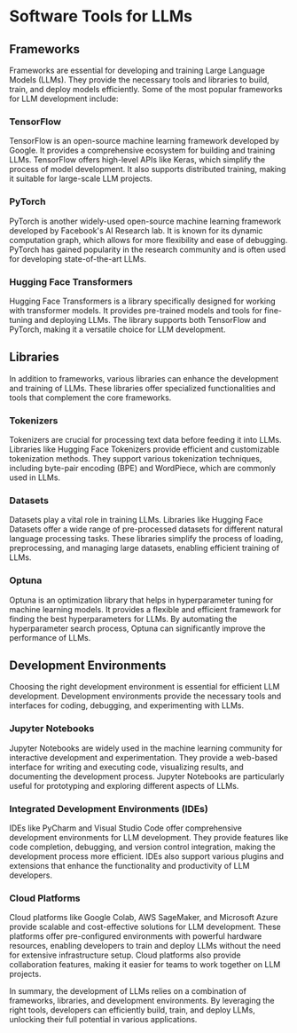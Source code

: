 # Software Tools for LLMs

## Frameworks

Frameworks are essential for developing and training Large Language Models (LLMs). They provide the necessary tools and libraries to build, train, and deploy models efficiently. Some of the most popular frameworks for LLM development include:

### TensorFlow

TensorFlow is an open-source machine learning framework developed by Google. It provides a comprehensive ecosystem for building and training LLMs. TensorFlow offers high-level APIs like Keras, which simplify the process of model development. It also supports distributed training, making it suitable for large-scale LLM projects.

### PyTorch

PyTorch is another widely-used open-source machine learning framework developed by Facebook's AI Research lab. It is known for its dynamic computation graph, which allows for more flexibility and ease of debugging. PyTorch has gained popularity in the research community and is often used for developing state-of-the-art LLMs.

### Hugging Face Transformers

Hugging Face Transformers is a library specifically designed for working with transformer models. It provides pre-trained models and tools for fine-tuning and deploying LLMs. The library supports both TensorFlow and PyTorch, making it a versatile choice for LLM development.

## Libraries

In addition to frameworks, various libraries can enhance the development and training of LLMs. These libraries offer specialized functionalities and tools that complement the core frameworks.

### Tokenizers

Tokenizers are crucial for processing text data before feeding it into LLMs. Libraries like Hugging Face Tokenizers provide efficient and customizable tokenization methods. They support various tokenization techniques, including byte-pair encoding (BPE) and WordPiece, which are commonly used in LLMs.

### Datasets

Datasets play a vital role in training LLMs. Libraries like Hugging Face Datasets offer a wide range of pre-processed datasets for different natural language processing tasks. These libraries simplify the process of loading, preprocessing, and managing large datasets, enabling efficient training of LLMs.

### Optuna

Optuna is an optimization library that helps in hyperparameter tuning for machine learning models. It provides a flexible and efficient framework for finding the best hyperparameters for LLMs. By automating the hyperparameter search process, Optuna can significantly improve the performance of LLMs.

## Development Environments

Choosing the right development environment is essential for efficient LLM development. Development environments provide the necessary tools and interfaces for coding, debugging, and experimenting with LLMs.

### Jupyter Notebooks

Jupyter Notebooks are widely used in the machine learning community for interactive development and experimentation. They provide a web-based interface for writing and executing code, visualizing results, and documenting the development process. Jupyter Notebooks are particularly useful for prototyping and exploring different aspects of LLMs.

### Integrated Development Environments (IDEs)

IDEs like PyCharm and Visual Studio Code offer comprehensive development environments for LLM development. They provide features like code completion, debugging, and version control integration, making the development process more efficient. IDEs also support various plugins and extensions that enhance the functionality and productivity of LLM developers.

### Cloud Platforms

Cloud platforms like Google Colab, AWS SageMaker, and Microsoft Azure provide scalable and cost-effective solutions for LLM development. These platforms offer pre-configured environments with powerful hardware resources, enabling developers to train and deploy LLMs without the need for extensive infrastructure setup. Cloud platforms also provide collaboration features, making it easier for teams to work together on LLM projects.

In summary, the development of LLMs relies on a combination of frameworks, libraries, and development environments. By leveraging the right tools, developers can efficiently build, train, and deploy LLMs, unlocking their full potential in various applications.
